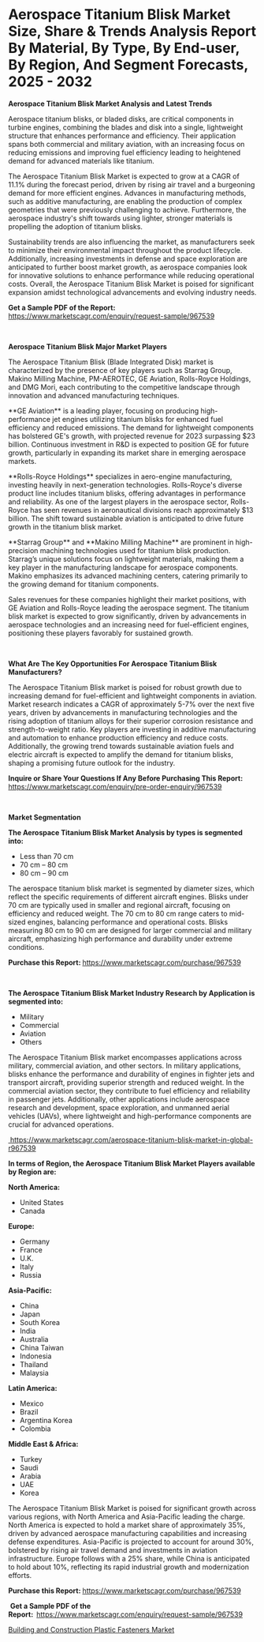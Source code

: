 <p><h1>Aerospace Titanium Blisk Market Size, Share & Trends Analysis Report By Material, By Type, By End-user, By Region, And Segment Forecasts, 2025 - 2032</h1></p><p><strong>Aerospace Titanium Blisk Market Analysis and Latest Trends</strong></p>
<p><p>Aerospace titanium blisks, or bladed disks, are critical components in turbine engines, combining the blades and disk into a single, lightweight structure that enhances performance and efficiency. Their application spans both commercial and military aviation, with an increasing focus on reducing emissions and improving fuel efficiency leading to heightened demand for advanced materials like titanium.</p><p>The Aerospace Titanium Blisk Market is expected to grow at a CAGR of 11.1% during the forecast period, driven by rising air travel and a burgeoning demand for more efficient engines. Advances in manufacturing methods, such as additive manufacturing, are enabling the production of complex geometries that were previously challenging to achieve. Furthermore, the aerospace industry's shift towards using lighter, stronger materials is propelling the adoption of titanium blisks.</p><p>Sustainability trends are also influencing the market, as manufacturers seek to minimize their environmental impact throughout the product lifecycle. Additionally, increasing investments in defense and space exploration are anticipated to further boost market growth, as aerospace companies look for innovative solutions to enhance performance while reducing operational costs. Overall, the Aerospace Titanium Blisk Market is poised for significant expansion amidst technological advancements and evolving industry needs.</p></p>
<p><strong>Get a Sample PDF of the Report:&nbsp;</strong> <a href="https://www.marketscagr.com/enquiry/request-sample/967539?utm_campaign=2945&utm_medium=2&utm_source=Github&utm_content=ia&utm_term=30032025&utm_id=aerospace-titanium-blisk">https://www.marketscagr.com/enquiry/request-sample/967539</a></p>
<p>&nbsp;</p>
<p><strong>Aerospace Titanium Blisk Major Market Players</strong></p>
<p><p>The Aerospace Titanium Blisk (Blade Integrated Disk) market is characterized by the presence of key players such as Starrag Group, Makino Milling Machine, PM-AEROTEC, GE Aviation, Rolls-Royce Holdings, and DMG Mori, each contributing to the competitive landscape through innovation and advanced manufacturing techniques.</p><p>**GE Aviation** is a leading player, focusing on producing high-performance jet engines utilizing titanium blisks for enhanced fuel efficiency and reduced emissions. The demand for lightweight components has bolstered GE's growth, with projected revenue for 2023 surpassing $23 billion. Continuous investment in R&D is expected to position GE for future growth, particularly in expanding its market share in emerging aerospace markets.</p><p>**Rolls-Royce Holdings** specializes in aero-engine manufacturing, investing heavily in next-generation technologies. Rolls-Royce's diverse product line includes titanium blisks, offering advantages in performance and reliability. As one of the largest players in the aerospace sector, Rolls-Royce has seen revenues in aeronautical divisions reach approximately $13 billion. The shift toward sustainable aviation is anticipated to drive future growth in the titanium blisk market.</p><p>**Starrag Group** and **Makino Milling Machine** are prominent in high-precision machining technologies used for titanium blisk production. Starrag’s unique solutions focus on lightweight materials, making them a key player in the manufacturing landscape for aerospace components. Makino emphasizes its advanced machining centers, catering primarily to the growing demand for titanium components.</p><p>Sales revenues for these companies highlight their market positions, with GE Aviation and Rolls-Royce leading the aerospace segment. The titanium blisk market is expected to grow significantly, driven by advancements in aerospace technologies and an increasing need for fuel-efficient engines, positioning these players favorably for sustained growth.</p></p>
<p>&nbsp;</p>
<p><strong>What Are The Key Opportunities For Aerospace Titanium Blisk Manufacturers?</strong></p>
<p><p>The Aerospace Titanium Blisk market is poised for robust growth due to increasing demand for fuel-efficient and lightweight components in aviation. Market research indicates a CAGR of approximately 5-7% over the next five years, driven by advancements in manufacturing technologies and the rising adoption of titanium alloys for their superior corrosion resistance and strength-to-weight ratio. Key players are investing in additive manufacturing and automation to enhance production efficiency and reduce costs. Additionally, the growing trend towards sustainable aviation fuels and electric aircraft is expected to amplify the demand for titanium blisks, shaping a promising future outlook for the industry.</p></p>
<p><strong>Inquire or Share Your Questions If Any Before Purchasing This Report:</strong> <a href="https://www.marketscagr.com/enquiry/pre-order-enquiry/967539?utm_campaign=2945&utm_medium=2&utm_source=Github&utm_content=ia&utm_term=30032025&utm_id=aerospace-titanium-blisk">https://www.marketscagr.com/enquiry/pre-order-enquiry/967539</a></p>
<p>&nbsp;</p>
<p><strong>Market Segmentation</strong></p>
<p><strong>The Aerospace Titanium Blisk Market Analysis by types is segmented into:</strong></p>
<p><ul><li>Less than 70 cm</li><li>70 cm – 80 cm</li><li>80 cm – 90 cm</li></ul></p>
<p><p>The aerospace titanium blisk market is segmented by diameter sizes, which reflect the specific requirements of different aircraft engines. Blisks under 70 cm are typically used in smaller and regional aircraft, focusing on efficiency and reduced weight. The 70 cm to 80 cm range caters to mid-sized engines, balancing performance and operational costs. Blisks measuring 80 cm to 90 cm are designed for larger commercial and military aircraft, emphasizing high performance and durability under extreme conditions.</p></p>
<p><strong>Purchase this Report:&nbsp;</strong><a href="https://www.marketscagr.com/purchase/967539?utm_campaign=2945&utm_medium=2&utm_source=Github&utm_content=ia&utm_term=30032025&utm_id=aerospace-titanium-blisk">https://www.marketscagr.com/purchase/967539</a></p>
<p>&nbsp;</p>
<p><strong>The Aerospace Titanium Blisk Market Industry Research by Application is segmented into:</strong></p>
<p><ul><li>Military</li><li>Commercial</li><li>Aviation</li><li>Others</li></ul></p>
<p><p>The Aerospace Titanium Blisk market encompasses applications across military, commercial aviation, and other sectors. In military applications, blisks enhance the performance and durability of engines in fighter jets and transport aircraft, providing superior strength and reduced weight. In the commercial aviation sector, they contribute to fuel efficiency and reliability in passenger jets. Additionally, other applications include aerospace research and development, space exploration, and unmanned aerial vehicles (UAVs), where lightweight and high-performance components are crucial for advanced operations.</p></p>
<p><a href="https://www.marketscagr.com/aerospace-titanium-blisk-market-in-global-r967539?utm_campaign=2945&utm_medium=2&utm_source=Github&utm_content=ia&utm_term=30032025&utm_id=aerospace-titanium-blisk">&nbsp;https://www.marketscagr.com/aerospace-titanium-blisk-market-in-global-r967539</a></p>
<p><strong>In terms of Region, the Aerospace Titanium Blisk Market Players available by Region are:</strong></p>
<p>
    <p> <strong> North America: </strong>
        <ul>
            <li>United States</li>
            <li>Canada</li>
        </ul>
        </p> 
    <p> <strong> Europe: </strong>
        <ul>
            <li>Germany</li>
            <li>France</li>
            <li>U.K.</li>
            <li>Italy</li>
            <li>Russia</li>
        </ul>
        </p> 
    <p> <strong> Asia-Pacific: </strong>
        <ul>
            <li>China</li>
            <li>Japan</li>
            <li>South Korea</li>
            <li>India</li>
            <li>Australia</li>
            <li>China Taiwan</li>
            <li>Indonesia</li>
            <li>Thailand</li>
            <li>Malaysia</li>
        </ul>
        </p> 
    <p> <strong> Latin America: </strong>
        <ul>
            <li>Mexico</li>
            <li>Brazil</li>
            <li>Argentina Korea</li>
            <li>Colombia</li>
        </ul>
        </p> 
    <p> <strong> Middle East & Africa: </strong>
        <ul>
            <li>Turkey</li>
            <li>Saudi</li>
            <li>Arabia</li>
            <li>UAE</li>
            <li>Korea</li>
        </ul>
    </p>
    </p>
<p><p>The Aerospace Titanium Blisk Market is poised for significant growth across various regions, with North America and Asia-Pacific leading the charge. North America is expected to hold a market share of approximately 35%, driven by advanced aerospace manufacturing capabilities and increasing defense expenditures. Asia-Pacific is projected to account for around 30%, bolstered by rising air travel demand and investments in aviation infrastructure. Europe follows with a 25% share, while China is anticipated to hold about 10%, reflecting its rapid industrial growth and modernization efforts.</p></p>
<p><strong>Purchase this Report: </strong><a href="https://www.marketscagr.com/purchase/967539?utm_campaign=2945&utm_medium=2&utm_source=Github&utm_content=ia&utm_term=30032025&utm_id=aerospace-titanium-blisk">https://www.marketscagr.com/purchase/967539</a></p>
<p>&nbsp;<strong>Get a Sample PDF of the Report:&nbsp;&nbsp;</strong><a href="https://www.marketscagr.com/enquiry/request-sample/967539?utm_campaign=2945&utm_medium=2&utm_source=Github&utm_content=ia&utm_term=30032025&utm_id=aerospace-titanium-blisk">https://www.marketscagr.com/enquiry/request-sample/967539</a></p>
<p><strong></strong></p>
<p><p><a href="https://github.com/ternainglin/Market-Research-Report-List-1/blob/main/building-and-construction-plastic-fasteners-market.md?utm_campaign=2945&utm_medium=2&utm_source=Github&utm_content=ia&utm_term=30032025&utm_id=aerospace-titanium-blisk">Building and Construction Plastic Fasteners Market</a></p></p>